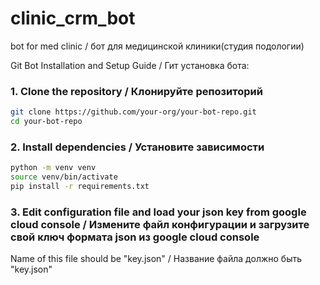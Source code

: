 # clinic_crm_bot
bot for med clinic / бот для медицинской клиники(студия подологии)

Git Bot Installation and Setup Guide / Гит установка бота:

### 1. Clone the repository / Клонируйте репозиторий
```bash
git clone https://github.com/your-org/your-bot-repo.git
cd your-bot-repo
```

### 2. Install dependencies / Установите зависимости
```bash
python -m venv venv
source venv/bin/activate
pip install -r requirements.txt
```
### 3. Edit configuration file and load your json key from google cloud console / Измените файл конфигурации и загрузите свой ключ формата json из google cloud console
Name of this file should be "key.json" / Название файла должно быть "key.json"
